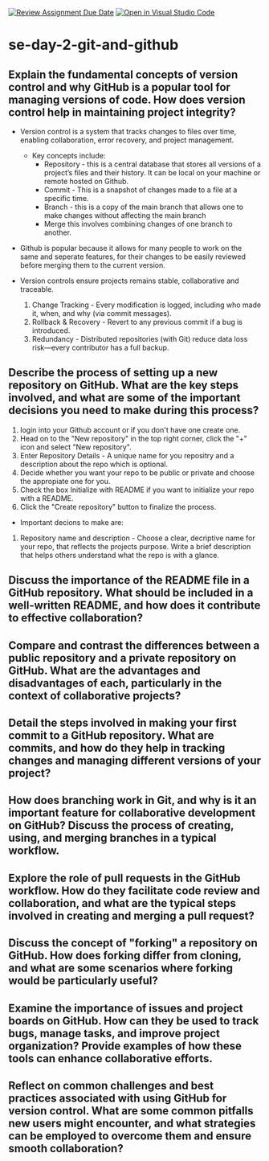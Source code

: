 [![Review Assignment Due Date](https://classroom.github.com/assets/deadline-readme-button-22041afd0340ce965d47ae6ef1cefeee28c7c493a6346c4f15d667ab976d596c.svg)](https://classroom.github.com/a/8wgCKhpZ)
[![Open in Visual Studio Code](https://classroom.github.com/assets/open-in-vscode-2e0aaae1b6195c2367325f4f02e2d04e9abb55f0b24a779b69b11b9e10269abc.svg)](https://classroom.github.com/online_ide?assignment_repo_id=18345185&assignment_repo_type=AssignmentRepo)
# se-day-2-git-and-github
## Explain the fundamental concepts of version control and why GitHub is a popular tool for managing versions of code. How does version control help in maintaining project integrity?
- Version control is a system that tracks changes to files over time, enabling collaboration, error recovery, and project management.
    - Key concepts include:
        - Repository - this is a central database that stores all versions of a project’s files and their history. It can be local on your machine or remote hosted on Github.
        - Commit - This is a snapshot of changes made to a file at a specific time.
        - Branch - this is a copy of the main branch that allows one to make changes without affecting the main branch
        - Merge this involves combining changes of one branch to another.

- Github is popular because it allows for many people to work on the same and seperate features, for their changes to be easily reviewed before merging them to the current version.

- Version controls ensure projects remains stable, collaborative and traceable.
    1. Change Tracking - Every modification is logged, including who made it, when, and why (via commit messages).
    2. Rollback & Recovery - Revert to any previous commit if a bug is introduced.
    3. Redundancy - Distributed repositories (with Git) reduce data loss risk—every contributor has a full backup.
## Describe the process of setting up a new repository on GitHub. What are the key steps involved, and what are some of the important decisions you need to make during this process?

1. login into your Github account or if you don't have one create one.
2. Head on to the "New repository" in the top right corner, click the "+" icon and select "New repository".
3. Enter Repository Details - A unique name for you repositry and a description about the repo which is optional.
4. Decide whether you want your repo to be public or private and choose the appropiate one for you.
5. Check the box Initialize with README if you want to initialize your repo with a README.
6. Click the "Create repository" button to finalize the process.

* Important decions to make are:
1. Repository name and description - Choose a clear, decriptive name for your repo, that reflects the projects purpose. Write a brief description that helps others understand what the repo is with a glance.


## Discuss the importance of the README file in a GitHub repository. What should be included in a well-written README, and how does it contribute to effective collaboration?

## Compare and contrast the differences between a public repository and a private repository on GitHub. What are the advantages and disadvantages of each, particularly in the context of collaborative projects?

## Detail the steps involved in making your first commit to a GitHub repository. What are commits, and how do they help in tracking changes and managing different versions of your project?

## How does branching work in Git, and why is it an important feature for collaborative development on GitHub? Discuss the process of creating, using, and merging branches in a typical workflow.

## Explore the role of pull requests in the GitHub workflow. How do they facilitate code review and collaboration, and what are the typical steps involved in creating and merging a pull request?

## Discuss the concept of "forking" a repository on GitHub. How does forking differ from cloning, and what are some scenarios where forking would be particularly useful?

## Examine the importance of issues and project boards on GitHub. How can they be used to track bugs, manage tasks, and improve project organization? Provide examples of how these tools can enhance collaborative efforts.

## Reflect on common challenges and best practices associated with using GitHub for version control. What are some common pitfalls new users might encounter, and what strategies can be employed to overcome them and ensure smooth collaboration?
